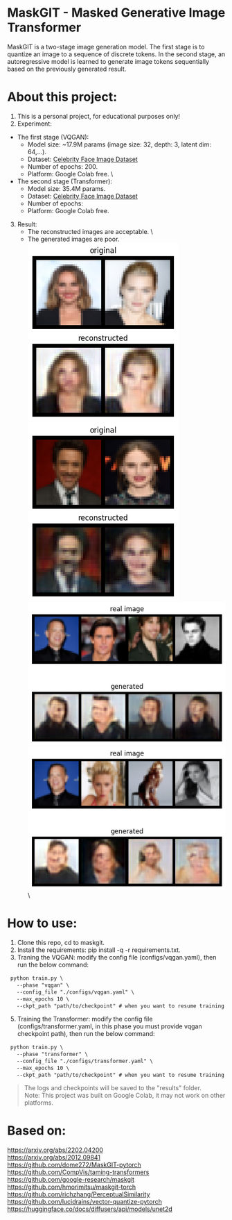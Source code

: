 # MaskGIT - Masked Generative Image Transformer
MaskGIT is a two-stage image generation model. The first stage is to quantize an image to a sequence of discrete tokens. In the second stage, an autoregressive model is learned to generate image tokens sequentially based on the previously generated result.
# About this project:
1. This is a personal project, for educational purposes only!
2. Experiment:
+ The first stage (VQGAN):
     - Model size: ~17.9M params (image size: 32, depth: 3, latent dim: 64,...).
     - Dataset: [Celebrity Face Image Dataset](https://www.kaggle.com/datasets/vishesh1412/celebrity-face-image-dataset)
     - Number of epochs: 200.
     - Platform: Google Colab free. \
+ The second stage (Transformer):
     - Model size: 35.4M params.
     - Dataset: [Celebrity Face Image Dataset](https://www.kaggle.com/datasets/vishesh1412/celebrity-face-image-dataset)
     - Number of epochs:
     - Platform: Google Colab free.
3. Result:
   - The reconstructed images are acceptable. \
   - The generated images are poor. \
     ![image](results/recontruction_images/test_on_epoch_199.png) \
     ![image](results/recontruction_images/validate_on_epoch_199.png) \
     ![image](results/generated_images/validate_on_epoch_320.png) \
     ![image](results/generated_images/validate_on_epoch_340.png) \
     
# How to use:
1. Clone this repo, cd to maskgit.
2. Install the requirements: pip install -q -r requirements.txt.
3. Traning the VQGAN: modify the config file (configs/vqgan.yaml), then run the below command:
```
 python train.py \
   --phase "vqgan" \
   --config_file "./configs/vqgan.yaml" \
   --max_epochs 10 \
   --ckpt_path "path/to/checkpoint" # when you want to resume training
```
5. Training the Transformer: modify the config file (configs/transformer.yaml, in this phase you must provide vqgan checkpoint path), then run the below command:
```
 python train.py \
   --phase "transformer" \
   --config_file "./configs/transformer.yaml" \
   --max_epochs 10 \
   --ckpt_path "path/to/checkpoint" # when you want to resume training
```
> The logs and checkpoints will be saved to the "results" folder. \
Note: This project was built on Google Colab, it may not work on other platforms.
# Based on:
  https://arxiv.org/abs/2202.04200 \
  https://arxiv.org/abs/2012.09841 \
  https://github.com/dome272/MaskGIT-pytorch \
  https://github.com/CompVis/taming-transformers \
  https://github.com/google-research/maskgit \
  https://github.com/hmorimitsu/maskgit-torch \
  https://github.com/richzhang/PerceptualSimilarity \
  https://github.com/lucidrains/vector-quantize-pytorch \
  https://huggingface.co/docs/diffusers/api/models/unet2d
